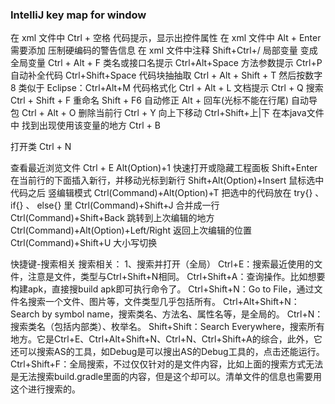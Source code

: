 ### IntelliJ key map for window 
在 xml 文件中   Ctrl + 空格  代码提示，显示出控件属性
在 xml 文件中  Alt + Enter 需要添加 压制硬编码的警告信息
在 xml 文件中注释  Shift+Ctrl+/
局部变量 变成 全局变量				Ctrl + Alt + F
类名或接口名提示			Ctrl+Alt+Space
方法参数提示					Ctrl+P
自动补全代码					Ctrl+Shift+Space
代码块抽抽取					Ctrl + Alt + Shift + T		然后按数字 8  类似于 Eclipse：Ctrl+Alt+M
代码格式化		Ctrl + Alt + L
文档提示				Ctrl + Q
搜索						Ctrl + Shift + F
重命名					Shift + F6
自动修正				Alt + 回车(光标不能在行尾)
自动导包				Ctrl + Alt + O
删除当前行    	Ctrl + Y
向上下移动    	Ctrl+Shift+上|下
在本java文件中  找到出现使用该变量的地方  Ctrl + B

打开类					Ctrl + N

查看最近浏览文件     Ctrl + E
Alt(Option)+1	快速打开或隐藏工程面板
Shift+Enter	 在当前行的下面插入新行，并移动光标到新行
Shift+Alt(Option)+Insert	鼠标选中代码之后   竖编辑模式
Ctrl(Command)+Alt(Option)+T	把选中的代码放在 try{} 、if{} 、 else{} 里
Ctrl(Command)+Shift+J	合并成一行
Ctrl(Command)+Shift+Back	跳转到上次编辑的地方
Ctrl(Command)+Alt(Option)+Left/Right	返回上次编辑的位置
Ctrl(Command)+Shift+U	大小写切换

快捷键-搜索相关
搜索相关：
1、搜索并打开（全局）
Ctrl+E：搜索最近使用的文件，注意是文件，类型与Ctrl+Shift+N相同。
Ctrl+Shift+A：查询操作。比如想要构建apk，直接搜build apk即可执行命令了。
Ctrl+Shift+N：Go to File，通过文件名搜索一个文件、图片等，文件类型几乎包括所有。
Ctrl+Alt+Shift+N：Search by symbol name，搜索类名、方法名、属性名等，是全局的。
Ctrl+N：搜索类名（包括内部类）、枚举名。
Shift+Shift：Search Everywhere，搜索所有地方。它是Ctrl+E、Ctrl+Alt+Shift+N、Ctrl+N、Ctrl+Shift+A的综合，此外，它还可以搜索AS的工具，如Debug是可以搜出AS的Debug工具的，点击还能运行。
Ctrl+Shift+F：全局搜索，不过仅仅针对的是文件内容，比如上面的搜索方式无法是无法搜索build.gradle里面的内容，但是这个却可以。清单文件的信息也需要用这个进行搜索的。

